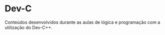 # Dev-C

Conteúdos desenvolvidos durante as aulas de lógica e programação com a utilização do Dev-C++.
